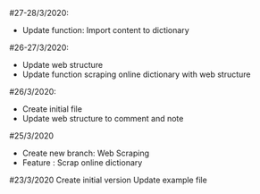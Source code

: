 #27-28/3/2020:
- Update function: Import content to dictionary

#26-27/3/2020:
- Update web structure
- Update function scraping online dictionary with web structure

#26/3/2020:
- Create initial file
- Update web structure to comment and note

#25/3/2020
- Create new branch: Web Scraping
- Feature : Scrap online dictionary



#23/3/2020
Create initial version
Update example file